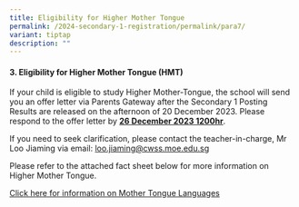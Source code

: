```yaml
---
title: Eligibility for Higher Mother Tongue
permalink: /2024-secondary-1-registration/permalink/para7/
variant: tiptap
description: ""
---
```

<h4>3. Eligibility for Higher Mother Tongue (HMT)</h4><p>If your child is eligible to study Higher Mother-Tongue, the school will send you an offer letter via Parents Gateway after the Secondary 1 Posting Results are released on the afternoon of 20 December 2023. Please respond to the offer letter by <strong><u>26 December 2023 1200hr</u></strong>.</p><p>If you need to seek clarification, please contact the teacher-in-charge, Mr Loo Jiaming via email: <a href="mailto:loo.jiaming@cwss.moe.edu.sg" rel="noopener noreferrer nofollow" target="_blank">loo.jiaming@cwss.moe.edu.sg</a></p><p>Please refer to the attached fact sheet below for more information on Higher Mother Tongue.</p><p><a href="/files/MTL_Factsheet_Dec_2023.pdf" rel="noopener noreferrer nofollow" target="_blank">Click here for information on Mother Tongue Languages</a></p>